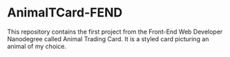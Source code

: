 # AnimalTCard-FEND
This repository contains the first project from the Front-End Web Developer Nanodegree called Animal Trading Card. It is a styled card picturing an animal of my choice.
